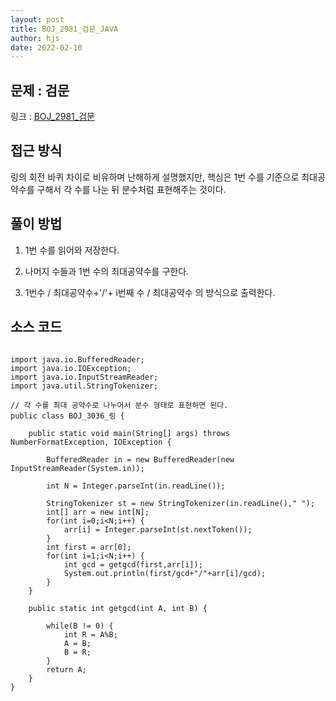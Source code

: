 ```yaml
---
layout: post
title: BOJ_2981_검문_JAVA
author: hjs
date: 2022-02-10
---
```


## 문제 : 검문

링크 : [BOJ_2981_검문](https://www.acmicpc.net/problem/2981)


## 접근 방식

링의 회전 바퀴 차이로 비유하며 난해하게 설명했지만, 핵심은 1번 수를 기준으로 최대공약수를 구해서 각 수를 나눈 뒤 분수처럼 표현해주는 것이다.

## 풀이 방법

1. 1번 수를 읽어와 저장한다.

2. 나머지 수들과 1번 수의 최대공약수를 구한다.

3. 1번수 / 최대공약수+'/'+ i번째 수 / 최대공약수 의 방식으로 출력한다.

## 소스 코드

~~~

import java.io.BufferedReader;
import java.io.IOException;
import java.io.InputStreamReader;
import java.util.StringTokenizer;

// 각 수를 최대 공약수로 나누어서 분수 형태로 표현하면 된다.
public class BOJ_3036_링 {

	public static void main(String[] args) throws NumberFormatException, IOException {

		BufferedReader in = new BufferedReader(new InputStreamReader(System.in));

		int N = Integer.parseInt(in.readLine());

		StringTokenizer st = new StringTokenizer(in.readLine()," ");
		int[] arr = new int[N];
		for(int i=0;i<N;i++) {
			arr[i] = Integer.parseInt(st.nextToken());
		}
		int first = arr[0];
		for(int i=1;i<N;i++) {
			int gcd = getgcd(first,arr[i]);
			System.out.println(first/gcd+"/"+arr[i]/gcd);
		}
	}

	public static int getgcd(int A, int B) {

		while(B != 0) {
			int R = A%B;
			A = B;
			B = R;
		}
		return A;
	}
}


~~~
